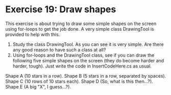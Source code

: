 ﻿# Exercise 19: Draw shapes

This exercise is about trying to draw some simple shapes on the screen
using for-loops to get the job done. A very simple class DrawingTool 
is provided to help with this.

  1. Study the class DrawingTool. As you can see it is very simple. Are 
     there any good reason to have such a class at all?
  2. Using for-loops and the DrawingTool class, see if you can draw the 
     following five simple shapes on the screen (they do become harder 
	 and harder, tough). Just write the code in InsertCodeHere.cs as 
	 usual.

Shape A (10 stars in a row).
Shape B (5 stars in a row, separated by spaces).
Shape C (10 rows of 10 stars each).
Shape D (So, what is this then…?).
Shape E (A big "X", I guess…?).

